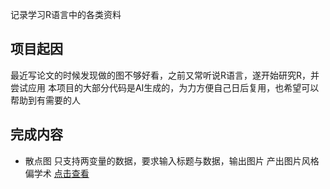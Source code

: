 记录学习R语言中的各类资料

## 项目起因
最近写论文的时候发现做的图不够好看，之前又常听说R语言，遂开始研究R，并尝试应用
本项目的大部分代码是AI生成的，为力方便自己日后复用，也希望可以帮助到有需要的人
## 完成内容
- 散点图
只支持两变量的数据，要求输入标题与数据，输出图片
产出图片风格偏学术
[点击查看](https://github.com/Chinaduanyun/R_Learning-Develop/tree/main/散点图)
